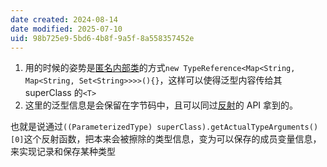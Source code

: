 ```yaml
---
date created: 2024-08-14
date modified: 2025-07-10
uid: 98b725e9-5bd6-4b8f-9a5f-8a558357452e
---
```

1. 用的时候的姿势是[匿名内部类](匿名内部类.md)的方式`new TypeReference<Map<String, Map<String, Set<String>>>>(){}`，这样可以使得泛型内容传给其 superClass 的`<T>`
2. 这里的泛型信息是会保留在字节码中，且可以同过[反射](反射.md)的 API 拿到的。

也就是说通过`((ParameterizedType) superClass).getActualTypeArguments()[0]`这个反射函数，把本来会被擦除的类型信息，变为可以保存的成员变量信息，来实现记录和保存某种类型
